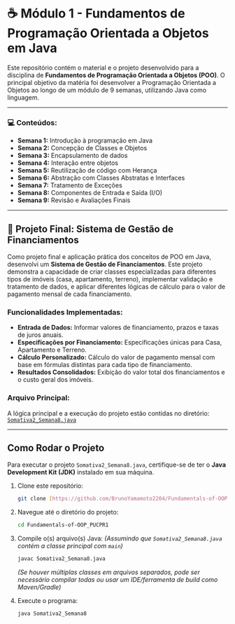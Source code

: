 # ☕ Módulo 1 - Fundamentos de Programação Orientada a Objetos em Java

Este repositório contém o material e o projeto desenvolvido para a disciplina de **Fundamentos de Programação Orientada a Objetos (POO)**. O principal objetivo da matéria foi desenvolver a Programação Orientada a Objetos ao longo de um módulo de 9 semanas, utilizando Java como linguagem.

---

### 💻 Conteúdos:

* **Semana 1:** Introdução à programação em Java
* **Semana 2:** Concepção de Classes e Objetos
* **Semana 3:** Encapsulamento de dados
* **Semana 4:** Interação entre objetos
* **Semana 5:** Reutilização de código com Herança
* **Semana 6:** Abstração com Classes Abstratas e Interfaces
* **Semana 7:** Tratamento de Exceções
* **Semana 8:** Componentes de Entrada e Saída (I/O)
* **Semana 9:** Revisão e Avaliações Finais

---

## 🎯 Projeto Final: Sistema de Gestão de Financiamentos

Como projeto final e aplicação prática dos conceitos de POO em Java, desenvolvi um **Sistema de Gestão de Financiamentos**. Este projeto demonstra a capacidade de criar classes especializadas para diferentes tipos de imóveis (casa, apartamento, terreno), implementar validação e tratamento de dados, e aplicar diferentes lógicas de cálculo para o valor de pagamento mensal de cada financiamento.

### Funcionalidades Implementadas:

* **Entrada de Dados:** Informar valores de financiamento, prazos e taxas de juros anuais.
* **Especificações por Financiamento:** Especificações únicas para Casa, Apartamento e Terreno.
* **Cálculo Personalizado:** Cálculo do valor de pagamento mensal com base em fórmulas distintas para cada tipo de financiamento.
* **Resultados Consolidados:** Exibição do valor total dos financiamentos e o custo geral dos imóveis.

### Arquivo Principal:

A lógica principal e a execução do projeto estão contidas no diretório: [`Somativa2_Semana8.java`](./Somativa2_Semana8.java)

---

## Como Rodar o Projeto

Para executar o projeto `Somativa2_Semana8.java`, certifique-se de ter o **Java Development Kit (JDK)** instalado em sua máquina.

1.  Clone este repositório:
    ```bash
    git clone [https://github.com/BrunoYamamoto2204/Fundamentals-of-OOP_PUCPR1.git](https://github.com/BrunoYamamoto2204/Fundamentals-of-OOP_PUCPR1.git)
    ```

2.  Navegue até o diretório do projeto:
    ```bash
    cd Fundamentals-of-OOP_PUCPR1
    ```

3.  Compile o(s) arquivo(s) Java:
    *(Assumindo que `Somativa2_Semana8.java` contém a classe principal com `main`)*
    ```bash
    javac Somativa2_Semana8.java
    ```
    *(Se houver múltiplas classes em arquivos separados, pode ser necessário compilar todas ou usar um IDE/ferramenta de build como Maven/Gradle)*

4.  Execute o programa:
    ```bash
    java Somativa2_Semana8
    ```
